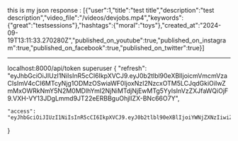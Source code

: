 this  is  my json  response  :
[{"user":1,"title":"test title","description":"test  description","video_file":"/videos/devjobs.mp4","keywords":{"great":"testsessions"},"hashtags":{"moral":"toys"},"created_at":"2024-09-19T13:11:33.270280Z","published_on_youtube":true,"published_on_instagram":true,"published_on_facebook":true,"published_on_twitter":true}]

___________________________
localhost:8000/api/token
superuser
{
    "refresh": "eyJhbGciOiJIUzI1NiIsInR5cCI6IkpXVCJ9.eyJ0b2tlbl90eXBlIjoicmVmcmVzaCIsImV4cCI6MTcyNjg1ODMzOSwiaWF0IjoxNzI2NzcxOTM5LCJqdGkiOiIwZmMxOWRkNmY5N2M0MDlhYmI2NjNiMTdjNjEwMTg5YyIsInVzZXJfaWQiOjF9.VXH-VY13JDgLmmd9JT22eERBBguOhjllZX-BNc66O7Y",
    
    "access": "eyJhbGciOiJIUzI1NiIsInR5cCI6IkpXVCJ9.eyJ0b2tlbl90eXBlIjoiYWNjZXNzIiwiZXhwIjoxNzI2Nzc1NTM5LCJpYXQiOjE3MjY3NzE5MzksImp0aSI6IjY2NmI5OWU2MTkzODQ0NWQ5MTM0YWI3YTRjYmIxNmFjIiwidXNlcl9pZCI6MX0.IzGA9eS0wkpT1kn8Avt1r2gShrkB29kilS5ZJvHeteo"
}